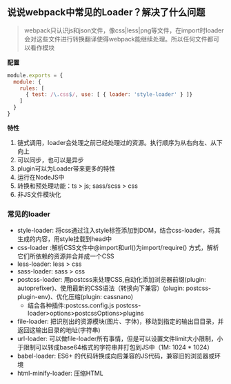 ## 说说webpack中常见的Loader？解决了什么问题
> webpack只认识js和json文件，像css|less|png等文件，在import时loader会对这些文件进行转换翻译使得webpack能继续处理。所以任何文件都可以看作模块

**配置**
```js
module.exports = {
  module: {
    rules: [
      { test: /\.css$/, use: [ { loader: 'style-loader' } ]}
    ]
  }
}
```
**特性**
1. 链式调用，loader会处理之前已经处理过的资源。执行顺序为从右向左、从下向上
2. 可以同步，也可以是异步
3. plugin可以为Loader带来更多的特性
4. 运行在NodeJS中
5. 转换和预处理功能：ts > js; sass/scss > css
6. 非JS文件模块化
  
### 常见的loader
  - style-loader: 将css通过注入style标签添加到DOM，结合css-loader，将其生成的内容，用style挂载到head中
  - css-loader :解析CSS文件中@import和url()为import/require() 方式，解析它们所依赖的资源并合并成一个CSS
  - less-loader: less > css
  - sass-loader: sass > css
  - postcss-loader: 用postcss来处理CSS,自动化添加浏览器前缀(plugin: autoprefixer)、使用最新的CSS语法（转换向下兼容）(plugin: postcss-plugin-env)、优化压缩(plugin: cassnano)
    - 结合各种插件:postcss.config.js postcss-loader>options>postcssOptions>plugins
  - file-loader: 把识别出的资源模块(图片、字体)，移动到指定的输出⽬目录，并返回这输出目录的地址(字符串)
  - url-loader: 可以做file-loader所有事情，但是可以设置文件limit大小限制，小于限制可以转成base64格式的字符串并打包到JS中（1M: 1024 * 1024）
  - babel-loader: ES6+ 的代码转换成向后兼容的JS代码，兼容旧的浏览器或环境
  - html-minify-loader: 压缩HTML